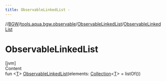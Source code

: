 ```yaml
---
title: ObservableLinkedList -
---
```

//[BGW](../../../index.md)/[tools.aqua.bgw.observable](../index.md)/[ObservableLinkedList](index.md)/[ObservableLinkedList](-observable-linked-list.md)



# ObservableLinkedList  
[jvm]  
Content  
fun <[T](index.md)> [ObservableLinkedList](-observable-linked-list.md)(elements: [Collection](https://kotlinlang.org/api/latest/jvm/stdlib/kotlin.collections/-collection/index.html)<[T](index.md)> = listOf())  



